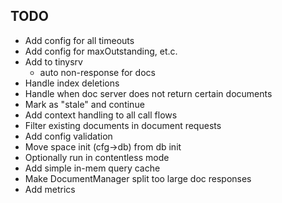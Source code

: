 ## TODO

* Add config for all timeouts
* Add config for maxOutstanding, et.c.
* Add to tinysrv
    * auto non-response for docs
* Handle index deletions
* Handle when doc server does not return certain documents
 * Mark as "stale" and continue
* Add context handling to all call flows
* Filter existing documents in document requests
* Add config validation
* Move space init (cfg->db) from db init
* Optionally run in contentless mode
* Add simple in-mem query cache
* Make DocumentManager split too large doc responses
* Add metrics
